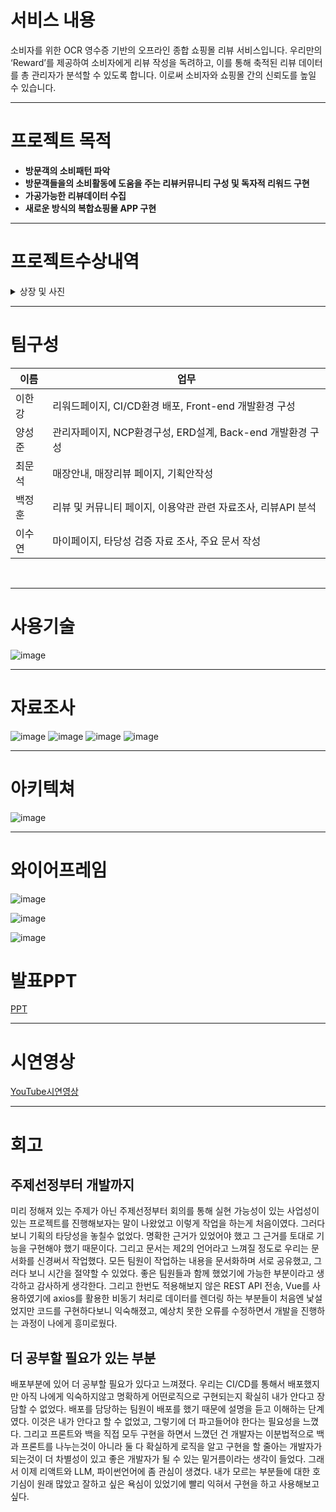 # 서비스 내용 
소비자를 위한 OCR 영수증 기반의 오프라인 종합 쇼핑몰 리뷰 서비스입니다. 우리만의 ‘Reward’를 제공하여 소비자에게 리뷰 작성을 독려하고, 이를 통해 축적된 리뷰 데이터를 총 관리자가 분석할 수 있도록 합니다. 이로써 소비자와 쇼핑몰 간의 신뢰도를 높일 수 있습니다.

---

# 프로젝트 목적 
- **방문객의 소비패턴 파악**
- **방문객들을의 소비활동에 도움을 주는 리뷰커뮤니티 구성 및 독자적 리워드 구현**
- **가공가능한 리뷰데이터 수집**
- **새로운 방식의 복합쇼핑몰 APP 구현**

---
# 프로젝트수상내역

<details>
  <summary>상장 및 사진</summary>
 
![image](https://file.notion.so/f/f/11889268-5bef-4774-b0e6-05d3eeaa209d/0ff2ef72-98f0-4e13-9bd1-31ded504ef71/%EC%9A%B0%EC%88%98%ED%8C%80.png?id=d30e5d17-53a1-4414-ae22-1b795e19cfb8&table=block&spaceId=11889268-5bef-4774-b0e6-05d3eeaa209d&expirationTimestamp=1719878400000&signature=6w6M6kbYjQnvIcHVhiG6uoSRRB4M2ChY6alZezWPCDE&downloadName=%EC%9A%B0%EC%88%98%ED%8C%80.png)

![image](https://file.notion.so/f/f/11889268-5bef-4774-b0e6-05d3eeaa209d/cab0c212-8525-4d26-8a15-9ae506e243f4/754c60d3-42f9-42a1-b74d-5d523edb3f80.png?id=0c84d979-04d6-4e22-bec1-ff138857d789&table=block&spaceId=11889268-5bef-4774-b0e6-05d3eeaa209d&expirationTimestamp=1719813600000&signature=MItTfO_bNBpqD4rvug4OlESVN9LJE_mUOxHkgm1cRXk&downloadName=%E1%84%89%E1%85%B5%E1%86%AB%E1%84%89%E1%85%A6%E1%84%80%E1%85%A8I%26C+%E1%84%8E%E1%85%AC%E1%84%8C%E1%85%A9%E1%86%BC%E1%84%91%E1%85%B3%E1%84%85%E1%85%A9%E1%84%8C%E1%85%A6%E1%86%A8%E1%84%90%E1%85%B3+%E1%84%8B%E1%85%AE%E1%84%89%E1%85%B3%E1%86%BC+%E1%84%89%E1%85%A1%E1%84%8C%E1%85%B5%E1%86%AB+2.jpeg.png)
</details>

---

# 팀구성 

| 이름 |                                                                      업무 |
| --- | --- |
| 이한강  | 리워드페이지, CI/CD환경 배포, Front-end 개발환경 구성  |
| 양성준  | 관리자페이지, NCP환경구성, ERD설계, Back-end 개발환경 구성  |
| 최문석  | 매장안내, 매장리뷰 페이지, 기획안작성|
| 백정훈  | 리뷰 및 커뮤니티 페이지, 이용약관 관련 자료조사, 리뷰API 분석 |
| 이수연  | 마이페이지, 타당성 검증 자료 조사, 주요 문서 작성  |
<br>

---

# 사용기술 

![image](https://www.notion.so/image/https%3A%2F%2Fprod-files-secure.s3.us-west-2.amazonaws.com%2F9b24aa1b-e37f-4565-bd62-03cc8d1211e0%2F4e0a7cb9-abac-453c-b269-1a37db17aee4%2FUntitled.png?table=block&id=0946f46a-3bf7-45a9-8914-8af04b380b54&spaceId=9b24aa1b-e37f-4565-bd62-03cc8d1211e0&width=2000&userId=024cbccc-ee2f-4121-8d15-2dd8d2dd8fee&cache=v2)

---

# 자료조사 

![image](https://www.notion.so/image/https%3A%2F%2Fprod-files-secure.s3.us-west-2.amazonaws.com%2F9b24aa1b-e37f-4565-bd62-03cc8d1211e0%2Fdf2d2dba-6e98-49f1-879b-7abc03b55b55%2FUntitled.png?table=block&id=5f6bab71-5641-48a1-acf8-ef1a21e08fac&spaceId=9b24aa1b-e37f-4565-bd62-03cc8d1211e0&width=2000&userId=024cbccc-ee2f-4121-8d15-2dd8d2dd8fee&cache=v2)
![image](https://www.notion.so/image/https%3A%2F%2Fprod-files-secure.s3.us-west-2.amazonaws.com%2F9b24aa1b-e37f-4565-bd62-03cc8d1211e0%2F7ef98afc-ca8d-4663-a4c3-0b901283c855%2FUntitled.png?table=block&id=ca47a10a-94ad-4687-8850-39ec8eb64444&spaceId=9b24aa1b-e37f-4565-bd62-03cc8d1211e0&width=2000&userId=024cbccc-ee2f-4121-8d15-2dd8d2dd8fee&cache=v2)
![image](https://www.notion.so/image/https%3A%2F%2Fprod-files-secure.s3.us-west-2.amazonaws.com%2F9b24aa1b-e37f-4565-bd62-03cc8d1211e0%2F4e86eacb-b74c-4e0f-bd23-13325c16702f%2FUntitled.png?table=block&id=de23fdbb-78b2-4128-80a5-56f66a04a3d3&spaceId=9b24aa1b-e37f-4565-bd62-03cc8d1211e0&width=2000&userId=024cbccc-ee2f-4121-8d15-2dd8d2dd8fee&cache=v2)
![image](https://www.notion.so/image/https%3A%2F%2Fprod-files-secure.s3.us-west-2.amazonaws.com%2F9b24aa1b-e37f-4565-bd62-03cc8d1211e0%2Fa9f76acf-5f51-48e7-a801-0c4ff9780030%2FUntitled.png?table=block&id=175614b1-5466-4bcc-b84a-30b53cce9c6e&spaceId=9b24aa1b-e37f-4565-bd62-03cc8d1211e0&width=2000&userId=024cbccc-ee2f-4121-8d15-2dd8d2dd8fee&cache=v2)

---

# 아키텍쳐

![image](https://www.notion.so/image/https%3A%2F%2Fprod-files-secure.s3.us-west-2.amazonaws.com%2F9b24aa1b-e37f-4565-bd62-03cc8d1211e0%2Fd536ccc6-3603-496e-a7eb-2cf3760583fa%2FUntitled.png?table=block&id=fa19f67d-0658-4de9-b133-39c03d4ca7c7&spaceId=9b24aa1b-e37f-4565-bd62-03cc8d1211e0&width=2000&userId=024cbccc-ee2f-4121-8d15-2dd8d2dd8fee&cache=v2)

---

# 와이어프레임

![image](https://www.notion.so/image/https%3A%2F%2Fprod-files-secure.s3.us-west-2.amazonaws.com%2F9b24aa1b-e37f-4565-bd62-03cc8d1211e0%2F8e3fc1a9-317a-4486-bfbb-61e2c6900d68%2FUntitled.png?table=block&id=88dbd0d0-5d8e-4395-a209-09e5c5faacb1&spaceId=9b24aa1b-e37f-4565-bd62-03cc8d1211e0&width=2000&userId=024cbccc-ee2f-4121-8d15-2dd8d2dd8fee&cache=v2)

![image](https://www.notion.so/image/https%3A%2F%2Fprod-files-secure.s3.us-west-2.amazonaws.com%2F9b24aa1b-e37f-4565-bd62-03cc8d1211e0%2F5956ddea-7e63-441d-8d53-f8cb9065d04c%2FUntitled.png?table=block&id=c1b483d8-acb0-4dea-9d67-35b55327f60e&spaceId=9b24aa1b-e37f-4565-bd62-03cc8d1211e0&width=2000&userId=024cbccc-ee2f-4121-8d15-2dd8d2dd8fee&cache=v2)

![image](https://www.notion.so/image/https%3A%2F%2Fprod-files-secure.s3.us-west-2.amazonaws.com%2F9b24aa1b-e37f-4565-bd62-03cc8d1211e0%2Fb466d9b0-bb7f-4839-9e2d-6b126ea11606%2FUntitled.png?table=block&id=84c617b3-72d5-4336-ae08-876438b63396&spaceId=9b24aa1b-e37f-4565-bd62-03cc8d1211e0&width=2000&userId=024cbccc-ee2f-4121-8d15-2dd8d2dd8fee&cache=v2)

# 발표PPT
[PPT](https://docs.google.com/presentation/d/1n043DX_PU6WuYhIszynmjo1oUWaPgpEGCiidK9laMKk/edit?usp=sharing)

---
# 시연영상 
[YouTube시연영상](https://youtu.be/06UQD-M867c)

---

# 회고

## 주제선정부터 개발까지
미리 정해져 있는 주제가 아닌 주제선정부터 회의를 통해 실현 가능성이 있는 사업성이 있는 프로젝트를 진행해보자는 말이 나왔었고 이렇게 작업을 하는게 처음이였다.
  그러다 보니 기획의 타당성을 놓칠수 없었다. 명확한 근거가 있었어야 했고 그 근거를 토대로 기능을 구현해야 했기 때문이다. 그리고 문서는 제2의 언어라고 느껴질 정도로 우리는 문서화를 신경써서 작업했다. 모든 팀원이 작업하는 내용을 문서화하며 서로 공유했고, 그러다 보니 시간을 절약할 수 있었다. 좋은 팀원들과 함께 했었기에 가능한 부분이라고 생각하고 감사하게 생각한다.
  그리고 한번도 적용해보지 않은 REST API 전송, Vue를 사용하였기에 axios를 활용한 비동기 처리로 데이터를 렌더링 하는 부분들이 처음엔 낯설었지만 코드를 구현하다보니 익숙해졌고, 예상치 못한 오류를 수정하면서 개발을 진행하는 과정이 나에게 흥미로웠다.

## 더 공부할 필요가 있는 부분 
배포부분에 있어 더 공부할 필요가 있다고 느껴졌다. 우리는 CI/CD를 통해서 배포했지만 아직 나에게 익숙하지않고 명확하게 어떤로직으로 구현되는지 확실히 내가 안다고 장담할 수 없었다. 
배포를 담당하는 팀원이 배포를 했기 때문에 설명을 듣고 이해하는 단계였다. 이것은 내가 안다고 할 수 없었고, 그렇기에 더 파고들어야 한다는 필요성을 느꼈다. 
그리고 프론트와 백을 직접 모두 구현을 하면서 느꼈던 건 개발자는 이분법적으로 백과 프론트를 나누는것이 아니라 둘 다 확실하게 로직을 알고 구현을 할 줄아는 개발자가 되는것이 더 차별성이 있고 좋은 개발자가 될 수 있는 밑거름이라는 생각이 들었다. 그래서 이제 리액트와 LLM, 파이썬언어에 좀 관심이 생겼다. 내가 모르는 부분들에 대한 호기심이 원래 많았고 잘하고 싶은 욕심이 있었기에 빨리 익혀서 구현을 하고 사용해보고 싶다. 






